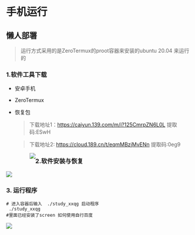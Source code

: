 # 手机运行

## 懒人部署
> 运行方式采用的是ZeroTermux的proot容器来安装的ubuntu 20.04 来运行的
### 1.软件工具下载

- 安卓手机
- ZeroTermux
- 恢复包
  > 下载地址1：https://caiyun.139.com/m/i?125CmrpZN6L0L 提取码:ESwH
  
  > 下载地址2: https://cloud.189.cn/t/eqmMBzjMvENn 提取码:0eg9
  
  > <img src="https://dph666-1252290660.cos.ap-chengdu.myqcloud.com/c5sl29.png" style="float:left;" />


### 2.软件安装与恢复

<img src="https://dph666-1252290660.cos.ap-chengdu.myqcloud.com/72x5u5.png" />

### 3. 运行程序
```shell
# 进入容器后输入  ./study_xxqg 启动程序
 ./study_xxqg
#里面已经安装了screen 如何使用自行百度
```

<img src="https://dph666-1252290660.cos.ap-chengdu.myqcloud.com/reult.jpg" />
